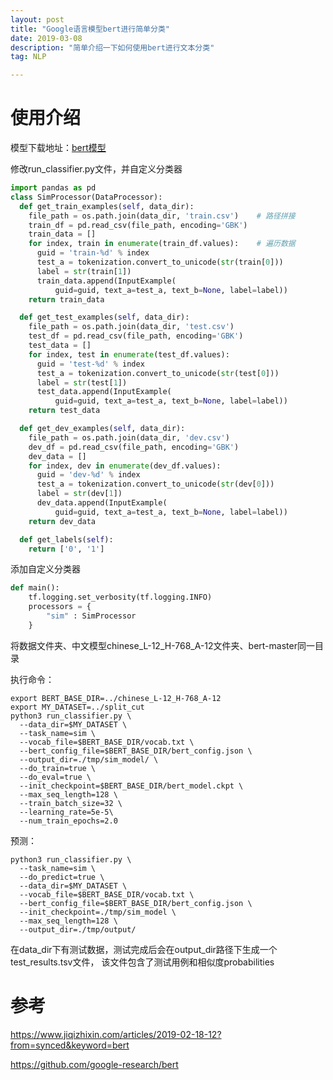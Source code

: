 ```yaml
---
layout: post
title: "Google语言模型bert进行简单分类"
date: 2019-03-08
description: "简单介绍一下如何使用bert进行文本分类"
tag: NLP

---
```


# 使用介绍

模型下载地址：[bert模型](https://github.com/google-research/bert)

修改run_classifier.py文件，并自定义分类器

```python
import pandas as pd
class SimProcessor(DataProcessor):
  def get_train_examples(self, data_dir):
    file_path = os.path.join(data_dir, 'train.csv')    # 路径拼接
    train_df = pd.read_csv(file_path, encoding='GBK')
    train_data = []
    for index, train in enumerate(train_df.values):    # 遍历数据
      guid = 'train-%d' % index
      test_a = tokenization.convert_to_unicode(str(train[0]))
      label = str(train[1])
      train_data.append(InputExample(
          guid=guid, text_a=test_a, text_b=None, label=label))
    return train_data

  def get_test_examples(self, data_dir):
    file_path = os.path.join(data_dir, 'test.csv')
    test_df = pd.read_csv(file_path, encoding='GBK')
    test_data = []
    for index, test in enumerate(test_df.values):
      guid = 'test-%d' % index
      test_a = tokenization.convert_to_unicode(str(test[0]))
      label = str(test[1])
      test_data.append(InputExample(
          guid=guid, text_a=test_a, text_b=None, label=label))
    return test_data

  def get_dev_examples(self, data_dir):
    file_path = os.path.join(data_dir, 'dev.csv')
    dev_df = pd.read_csv(file_path, encoding='GBK')
    dev_data = []
    for index, dev in enumerate(dev_df.values):
      guid = 'dev-%d' % index
      test_a = tokenization.convert_to_unicode(str(dev[0]))
      label = str(dev[1])
      dev_data.append(InputExample(
          guid=guid, text_a=test_a, text_b=None, label=label))
    return dev_data

  def get_labels(self):
    return ['0', '1']

```

添加自定义分类器

```python
def main():
	tf.logging.set_verbosity(tf.logging.INFO)
	processors = {
		"sim" : SimProcessor
	}

```

将数据文件夹、中文模型chinese_L-12_H-768_A-12文件夹、bert-master同一目录

执行命令：
```
export BERT_BASE_DIR=../chinese_L-12_H-768_A-12
export MY_DATASET=../split_cut 
python3 run_classifier.py \
  --data_dir=$MY_DATASET \
  --task_name=sim \
  --vocab_file=$BERT_BASE_DIR/vocab.txt \
  --bert_config_file=$BERT_BASE_DIR/bert_config.json \
  --output_dir=./tmp/sim_model/ \
  --do_train=true \
  --do_eval=true \
  --init_checkpoint=$BERT_BASE_DIR/bert_model.ckpt \
  --max_seq_length=128 \
  --train_batch_size=32 \
  --learning_rate=5e-5\
  --num_train_epochs=2.0
```

预测：
```
python3 run_classifier.py \
  --task_name=sim \
  --do_predict=true \
  --data_dir=$MY_DATASET \
  --vocab_file=$BERT_BASE_DIR/vocab.txt \
  --bert_config_file=$BERT_BASE_DIR/bert_config.json \
  --init_checkpoint=./tmp/sim_model \
  --max_seq_length=128 \
  --output_dir=./tmp/output/
```
在data_dir下有测试数据，测试完成后会在output_dir路径下生成一个test_results.tsv文件，
该文件包含了测试用例和相似度probabilities

# 参考

https://www.jiqizhixin.com/articles/2019-02-18-12?from=synced&keyword=bert

https://github.com/google-research/bert

